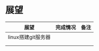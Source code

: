 # 展望

| 展望               | 完成情况 | 备注 |
| ------------------ | -------- | ---- |
| linux搭建git服务器 |          |      |
|                    |          |      |
|                    |          |      |


